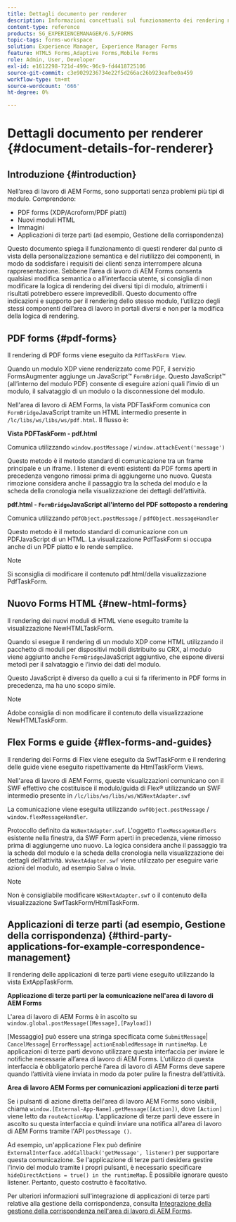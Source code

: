 ```yaml
---
title: Dettagli documento per renderer
description: Informazioni concettuali sul funzionamento dei rendering nell’area di lavoro di AEM Forms per eseguire il rendering dei vari tipi di file e moduli supportati.
content-type: reference
products: SG_EXPERIENCEMANAGER/6.5/FORMS
topic-tags: forms-workspace
solution: Experience Manager, Experience Manager Forms
feature: HTML5 Forms,Adaptive Forms,Mobile Forms
role: Admin, User, Developer
exl-id: e1612298-721d-499c-96c9-fd4418725106
source-git-commit: c3e9029236734e22f5d266ac26b923eafbe0a459
workflow-type: tm+mt
source-wordcount: '666'
ht-degree: 0%

---
```


# Dettagli documento per renderer {#document-details-for-renderer}

## Introduzione {#introduction}

Nell’area di lavoro di AEM Forms, sono supportati senza problemi più tipi di modulo. Comprendono:

* PDF forms (XDP/Acroform/PDF piatti)
* Nuovi moduli HTML
* Immagini
* Applicazioni di terze parti (ad esempio, Gestione della corrispondenza)

Questo documento spiega il funzionamento di questi renderer dal punto di vista della personalizzazione semantica e del riutilizzo dei componenti, in modo da soddisfare i requisiti dei clienti senza interrompere alcuna rappresentazione. Sebbene l’area di lavoro di AEM Forms consenta qualsiasi modifica semantica o all’interfaccia utente, si consiglia di non modificare la logica di rendering dei diversi tipi di modulo, altrimenti i risultati potrebbero essere imprevedibili. Questo documento offre indicazioni e supporto per il rendering dello stesso modulo, l’utilizzo degli stessi componenti dell’area di lavoro in portali diversi e non per la modifica della logica di rendering.

## PDF forms {#pdf-forms}

Il rendering di PDF forms viene eseguito da `PdfTaskForm View`.

Quando un modulo XDP viene renderizzato come PDF, il servizio FormsAugmenter aggiunge un JavaScript™ `FormBridge`. Questo JavaScript™ (all’interno del modulo PDF) consente di eseguire azioni quali l’invio di un modulo, il salvataggio di un modulo o la disconnessione del modulo.

Nell&#39;area di lavoro di AEM Forms, la vista PDFTaskForm comunica con `FormBridge`JavaScript tramite un HTML intermedio presente in `/lc/libs/ws/libs/ws/pdf.html`. Il flusso è:

**Vista PDFTaskForm - pdf.html**

Comunica utilizzando `window.postMessage` / `window.attachEvent('message')`

Questo metodo è il metodo standard di comunicazione tra un frame principale e un iframe. I listener di eventi esistenti da PDF forms aperti in precedenza vengono rimossi prima di aggiungerne uno nuovo. Questa rimozione considera anche il passaggio tra la scheda del modulo e la scheda della cronologia nella visualizzazione dei dettagli dell’attività.

**pdf.html - `FormBridge`JavaScript all&#39;interno del PDF sottoposto a rendering**

Comunica utilizzando `pdfObject.postMessage` / `pdfObject.messageHandler`

Questo metodo è il metodo standard di comunicazione con un PDFJavaScript di un HTML. La visualizzazione PdfTaskForm si occupa anche di un PDF piatto e lo rende semplice.

>[!NOTE]
>
>Si sconsiglia di modificare il contenuto pdf.html/della visualizzazione PdfTaskForm.

## Nuovo Forms HTML {#new-html-forms}

Il rendering dei nuovi moduli di HTML viene eseguito tramite la visualizzazione NewHTMLTaskForm.

Quando si esegue il rendering di un modulo XDP come HTML utilizzando il pacchetto di moduli per dispositivi mobili distribuito su CRX, al modulo viene aggiunto anche `FormBridge`JavaScript aggiuntivo, che espone diversi metodi per il salvataggio e l’invio dei dati del modulo.

Questo JavaScript è diverso da quello a cui si fa riferimento in PDF forms in precedenza, ma ha uno scopo simile.

>[!NOTE]
>
>Adobe consiglia di non modificare il contenuto della visualizzazione NewHTMLTaskForm.

## Flex Forms e guide {#flex-forms-and-guides}

Il rendering dei Forms di Flex viene eseguito da SwfTaskForm e il rendering delle guide viene eseguito rispettivamente da HtmlTaskForm Views.

Nell&#39;area di lavoro di AEM Forms, queste visualizzazioni comunicano con il SWF effettivo che costituisce il modulo/guida di Flex® utilizzando un SWF intermedio presente in `/lc/libs/ws/libs/ws/WSNextAdapter.swf`

La comunicazione viene eseguita utilizzando `swfObject.postMessage` / `window.flexMessageHandler`.

Protocollo definito da `WsNextAdapter.swf`. L&#39;oggetto `flexMessageHandlers` esistente nella finestra, da SWF Form aperti in precedenza, viene rimosso prima di aggiungerne uno nuovo. La logica considera anche il passaggio tra la scheda del modulo e la scheda della cronologia nella visualizzazione dei dettagli dell’attività. `WsNextAdapter.swf` viene utilizzato per eseguire varie azioni del modulo, ad esempio Salva o Invia.

>[!NOTE]
>
>Non è consigliabile modificare `WSNextAdapter.swf` o il contenuto della visualizzazione SwfTaskForm/HtmlTaskForm.

## Applicazioni di terze parti (ad esempio, Gestione della corrispondenza) {#third-party-applications-for-example-correspondence-management}

Il rendering delle applicazioni di terze parti viene eseguito utilizzando la vista ExtAppTaskForm.

**Applicazione di terze parti per la comunicazione nell&#39;area di lavoro di AEM Forms**

L&#39;area di lavoro di AEM Forms è in ascolto su `window.global.postMessage([Message],[Payload])`

[Messaggio] può essere una stringa specificata come `SubmitMessage`| `CancelMessage`| `ErrorMessage`| `actionEnabledMessage` in `runtimeMap`. Le applicazioni di terze parti devono utilizzare questa interfaccia per inviare le notifiche necessarie all’area di lavoro di AEM Forms. L’utilizzo di questa interfaccia è obbligatorio perché l’area di lavoro di AEM Forms deve sapere quando l’attività viene inviata in modo da poter pulire la finestra dell’attività.

**Area di lavoro AEM Forms per comunicazioni applicazioni di terze parti**

Se i pulsanti di azione diretta dell&#39;area di lavoro AEM Forms sono visibili, chiama `window.[External-App-Name].getMessage([Action])`, dove `[Action]` viene letto da `routeActionMap`. L&#39;applicazione di terze parti deve essere in ascolto su questa interfaccia e quindi inviare una notifica all&#39;area di lavoro di AEM Forms tramite l&#39;API `postMessage ()`.

Ad esempio, un&#39;applicazione Flex può definire `ExternalInterface.addCallback('getMessage', listener)` per supportare questa comunicazione. Se l&#39;applicazione di terze parti desidera gestire l&#39;invio del modulo tramite i propri pulsanti, è necessario specificare `hideDirectActions = true() in the runtimeMap`. È possibile ignorare questo listener. Pertanto, questo costrutto è facoltativo.

Per ulteriori informazioni sull&#39;integrazione di applicazioni di terze parti relative alla gestione della corrispondenza, consulta [Integrazione della gestione della corrispondenza nell&#39;area di lavoro di AEM Forms](/help/forms/using/integrating-correspondence-management-html-workspace.md).
